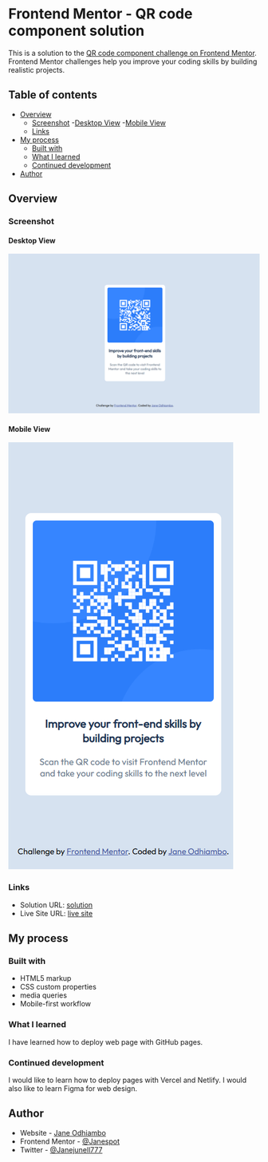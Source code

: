 # Frontend Mentor - QR code component solution

This is a solution to the [QR code component challenge on Frontend Mentor](https://www.frontendmentor.io/challenges/qr-code-component-iux_sIO_H). Frontend Mentor challenges help you improve your coding skills by building realistic projects. 

## Table of contents

- [Overview](#overview)
  - [Screenshot](#screenshot)
    -[Desktop View](#desktop-view)
    -[Mobile View](#mobile-view)
  - [Links](#links)
- [My process](#my-process)
  - [Built with](#built-with)
  - [What I learned](#what-i-learned)
  - [Continued development](#continued-development)
- [Author](#author)

## Overview

### Screenshot

#### Desktop View
![](./desktop-solution.png)

#### Mobile View
![](./mobile-solution.png)

### Links

- Solution URL: [solution](https://github.com/Janespot/qr-code-component-main/)
- Live Site URL: [live site](https://janespot.github.io/qr-code-component-main/)

## My process

### Built with

- HTML5 markup
- CSS custom properties
- media queries
- Mobile-first workflow

### What I learned

I have learned how to deploy web page with GitHub pages.

### Continued development

I would like to learn how to deploy pages with Vercel and Netlify.
I would also like to learn Figma for web design.

## Author

- Website - [Jane Odhiambo](https://janespot.github.io/qr-code-component-main/)
- Frontend Mentor - [@Janespot](https://www.frontendmentor.io/profile/Janespot)
- Twitter - [@Janejunell777](https://x.com/Janejunell777)